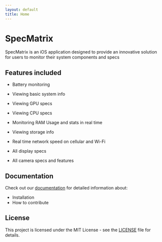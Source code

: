 ```yaml
---
layout: default
title: Home
---
```


# SpecMatrix

SpecMatrix is an iOS application designed
to provide an innovative solution for users
to monitor their system components and
specs

## Features included

- Battery monitoring

- Viewing basic system info

- Viewing GPU specs

- Viewing CPU specs

- Monitoring RAM Usage and stats in real time

- Viewing storage info

- Real time network speed on cellular and Wi-Fi

- All display specs

- All camera specs and features

## Documentation

Check out our [documentation](/docs) for detailed information about:
- Installation
- How to contribute

## License

This project is licensed under the MIT License - see the [LICENSE](https://github.com/Belligerently/SpecMatrix/blob/main/LICENSE) file for details.